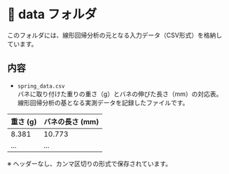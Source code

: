 # 📁 data フォルダ

このフォルダには、線形回帰分析の元となる入力データ（CSV形式）を格納しています。

## 内容

- `spring_data.csv`  
  バネに取り付けた重りの重さ（g）とバネの伸びた長さ（mm）の対応表。  
  線形回帰分析の基となる実測データを記録したファイルです。

| 重さ (g) | バネの長さ (mm) |
|--------|----------------|
| 8.381  | 10.773         |
| ...    | ...            |

※ ヘッダーなし、カンマ区切りの形式で保存されています。
